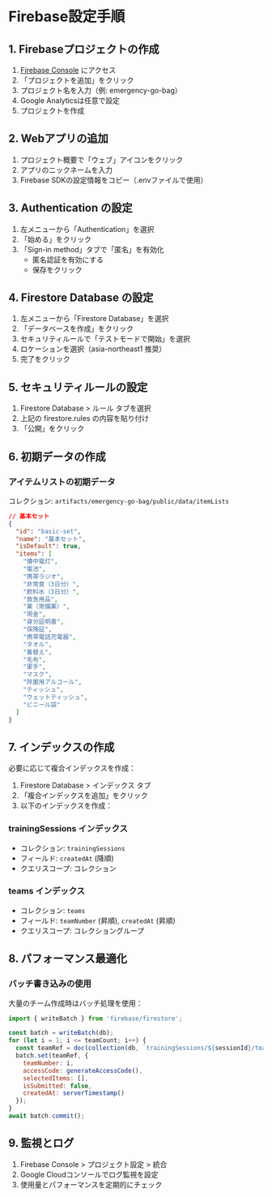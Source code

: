# Firebase設定手順

## 1. Firebaseプロジェクトの作成

1. [Firebase Console](https://console.firebase.google.com/) にアクセス
2. 「プロジェクトを追加」をクリック
3. プロジェクト名を入力（例: emergency-go-bag）
4. Google Analyticsは任意で設定
5. プロジェクトを作成

## 2. Webアプリの追加

1. プロジェクト概要で「ウェブ」アイコンをクリック
2. アプリのニックネームを入力
3. Firebase SDKの設定情報をコピー（.envファイルで使用）

## 3. Authentication の設定

1. 左メニューから「Authentication」を選択
2. 「始める」をクリック
3. 「Sign-in method」タブで「匿名」を有効化
   - 匿名認証を有効にする
   - 保存をクリック

## 4. Firestore Database の設定

1. 左メニューから「Firestore Database」を選択
2. 「データベースを作成」をクリック
3. セキュリティルールで「テストモードで開始」を選択
4. ロケーションを選択（asia-northeast1 推奨）
5. 完了をクリック

## 5. セキュリティルールの設定

1. Firestore Database > ルール タブを選択
2. 上記の firestore.rules の内容を貼り付け
3. 「公開」をクリック

## 6. 初期データの作成

### アイテムリストの初期データ
コレクション: `artifacts/emergency-go-bag/public/data/itemLists`

```json
// 基本セット
{
  "id": "basic-set",
  "name": "基本セット",
  "isDefault": true,
  "items": [
    "懐中電灯",
    "電池",
    "携帯ラジオ",
    "非常食（3日分）",
    "飲料水（3日分）",
    "救急用品",
    "薬（常備薬）",
    "現金",
    "身分証明書",
    "保険証",
    "携帯電話充電器",
    "タオル",
    "着替え",
    "毛布",
    "軍手",
    "マスク",
    "除菌用アルコール",
    "ティッシュ",
    "ウェットティッシュ",
    "ビニール袋"
  ]
}
```

## 7. インデックスの作成

必要に応じて複合インデックスを作成：

1. Firestore Database > インデックス タブ
2. 「複合インデックスを追加」をクリック
3. 以下のインデックスを作成：

### trainingSessions インデックス
- コレクション: `trainingSessions`
- フィールド: `createdAt` (降順)
- クエリスコープ: コレクション

### teams インデックス  
- コレクション: `teams`
- フィールド: `teamNumber` (昇順), `createdAt` (昇順)
- クエリスコープ: コレクショングループ

## 8. パフォーマンス最適化

### バッチ書き込みの使用
大量のチーム作成時はバッチ処理を使用：

```javascript
import { writeBatch } from 'firebase/firestore';

const batch = writeBatch(db);
for (let i = 1; i <= teamCount; i++) {
  const teamRef = doc(collection(db, `trainingSessions/${sessionId}/teams`));
  batch.set(teamRef, {
    teamNumber: i,
    accessCode: generateAccessCode(),
    selectedItems: [],
    isSubmitted: false,
    createdAt: serverTimestamp()
  });
}
await batch.commit();
```

## 9. 監視とログ

1. Firebase Console > プロジェクト設定 > 統合
2. Google Cloudコンソールでログ監視を設定
3. 使用量とパフォーマンスを定期的にチェック
